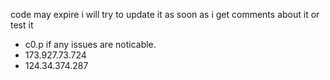 code may expire i will try to update it as soon as i get comments about it or test it
- c0.p if any issues are noticable.
- 173.927.73.724
- 124.34.374.287
